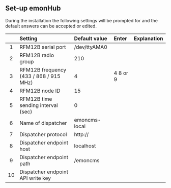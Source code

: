 ## **Set-up emonHub**

During the installation the following settings will be prompted for and the default answers can be accepted or edited.

|| Setting | Default value | Enter | Explanation|
| :---: | :--- | :--- | :--- | :--- |
| 1 | RFM12B serial port | /dev/ttyAMA0 |  ||
| 2 | RFM12B radio group | 210 |  |
| 3 | RFM12B frequency (433 / 868 / 915 MHz) | 4 | 4 8 or 9 ||
| 4 | RFM12B node ID | 15 | ||
| 5 | RFM12B time sending interval (sec) | 0 | | |
|6|Name of dispatcher|emoncms-local||
|7|Dispatcher protocol|http://|||
|8|Dispatcher endpoint host|localhost|||
|9|Dispatcher endpoint path|/emoncms|||
|10|Dispatcher endpoint API write key||||
